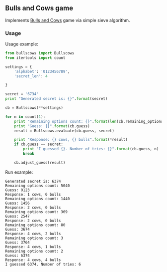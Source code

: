 Bulls and Cows game
-------------------------------

Implements [Bulls and Cows](https://en.wikipedia.org/wiki/Bulls_and_Cows) game via simple sieve algorithm.

### Usage

Usage example:

```python
from bullscows import Bullscows
from itertools import count

settings = {
    'alphabet': '0123456789',
    'secret_len': 4

}

secret = '6734'
print "Generated secret is: {}".format(secret)

cb = Bullscows(**settings)

for n in count(1):
    print "Remaining options count: {}".format(len(cb.remaining_options))
    print "Guess: {}".format(cb.guess)
    result = Bullscows.evaluate(cb.guess, secret)

    print "Response: {} cows, {} bulls".format(*result)
    if cb.guess == secret:
        print "I guessed {}. Number of tries: {}".format(cb.guess, n)
        break

    cb.adjust_guess(result)
```

Run example:

```
Generated secret is: 6374
Remaining options count: 5040
Guess: 0123
Response: 1 cows, 0 bulls
Remaining options count: 1440
Guess: 1456
Response: 2 cows, 0 bulls
Remaining options count: 369
Guess: 2547
Response: 2 cows, 0 bulls
Remaining options count: 80
Guess: 3674
Response: 4 cows, 2 bulls
Remaining options count: 3
Guess: 3764
Response: 4 cows, 1 bulls
Remaining options count: 2
Guess: 6374
Response: 4 cows, 4 bulls
I guessed 6374. Number of tries: 6
```